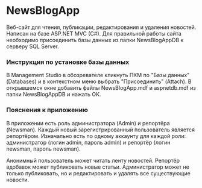 # NewsBlogApp

Веб-сайт для чтения, публикации, редактирования и удаления новостей. Написан на базе ASP.NET MVC (C#). Для правильной работы сайта необходимо присоединить базы данных из папки NewsBlogAppDB к серверу SQL Server.

### Инструкция по установке базы данных
В Management Studio в обозревателе кликнуть ПКМ по "Базы данных" (Databases) и в контекстном меню выбрать "Присоединить" (Attach). В открывшемся окне добавить файлы NewsBlogApp.mdf и aspnetdb.mdf из папки NewsBlogAppDB и нажать ОК.

### Пояснения к приложению
В приложении есть роль администратора (Admin) и репортёра (Newsman). Каждый новый зарегистрированный пользователь является репортёром. Изначально есть по одному аккаунту для каждой роли: администратор (логин admin, пароль admin) и репортёр (логин newsman, пароль newsman).

Анонимный пользователь может читать ленту новостей. Репортёр вдобавок может публиковать новые статьи. Администратор может не только публиковать, но и редактировать и удалять все существующие новости.
